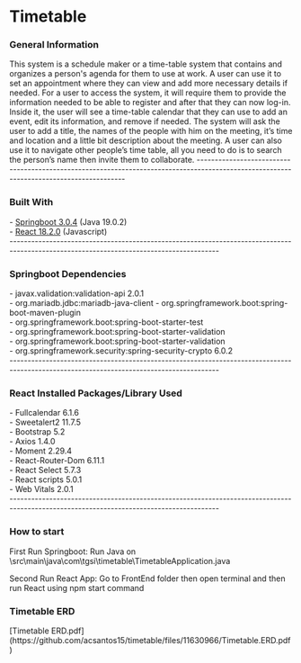 <h1>Timetable</h1>
<h3> General Information </h3>
This system is a schedule maker or a time-table system that contains and organizes a person's agenda for them to use at work. A user can use it to set an appointment where they can view and add more necessary details if needed.
For a user to access the system, it will require them to provide the information needed to be able to register and after that they can now log-in. Inside it, the user will see a time-table calendar that they can use to add an event, edit its information, and remove if needed. The system will ask the user to add a title, the names of the people with him on the meeting, it’s time and location and a little bit description about the meeting.  A user can also use it to navigate other people’s time table, all you need to do is to search the person’s name then invite them to collaborate.
----------------------------------------------------------------------------------------------------------------------------------------
<h3>Built With</h3>
- <a href="https://spring.io/" target="_blank" >Springboot 3.0.4</a> (Java 19.0.2) <br>
- <a href="https://react.dev/" target="_blank" >React 18.2.0</a> (Javascript) <br>
----------------------------------------------------------------------------------------------------------------------------------------
<h3> Springboot Dependencies </h3>
- javax.validation:validation-api 2.0.1 <br>
- org.mariadb.jdbc:mariadb-java-client <br.
- org.mybatis.spring.boot:mybatis-spring-boot-starter 3.0.0 <br>
- org.springframework.boot:spring-boot-maven-plugin <br>
- org.springframework.boot:spring-boot-starter-test <br>
- org.springframework.boot:spring-boot-starter-validation <br>
- org.springframework.boot:spring-boot-starter-validation <br>
- org.springframework.security:spring-security-crypto 6.0.2 <br>
----------------------------------------------------------------------------------------------------------------------------------------
<h3> React Installed Packages/Library Used </h3>
- Fullcalendar 6.1.6 <br>
- Sweetalert2 11.7.5 <br>
- Bootstrap 5.2 <br>
- Axios 1.4.0 <br>
- Moment 2.29.4 <br>
- React-Router-Dom 6.11.1 <br>
- React Select 5.7.3 <br>
- React scripts 5.0.1 <br>
- Web Vitals 2.0.1 <br>
----------------------------------------------------------------------------------------------------------------------------------------




<h3> How to start </h3>

First Run Springboot: Run Java on \src\main\java\com\tgsi\timetable\TimetableApplication.java

Second Run React App: Go to FrontEnd folder then open terminal and then run React using npm start command

<h3>Timetable ERD</h3>
[Timetable ERD.pdf](https://github.com/acsantos15/timetable/files/11630966/Timetable.ERD.pdf)

